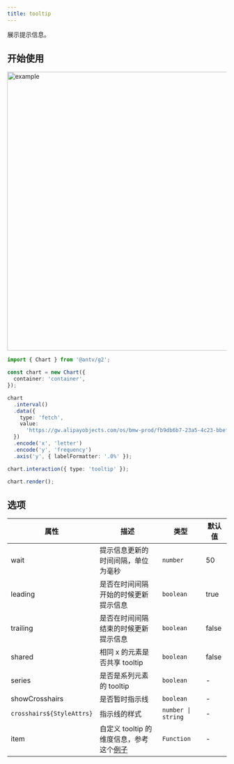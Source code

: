 ```yaml
---
title: tooltip
---
```


展示提示信息。

## 开始使用

<img alt="example" src="https://gw.alipayobjects.com/zos/raptor/1669041818314/tooltip1d.gif" width="640">

```ts
import { Chart } from '@antv/g2';

const chart = new Chart({
  container: 'container',
});

chart
  .interval()
  .data({
    type: 'fetch',
    value:
      'https://gw.alipayobjects.com/os/bmw-prod/fb9db6b7-23a5-4c23-bbef-c54a55fee580.csv',
  })
  .encode('x', 'letter')
  .encode('y', 'frequency')
  .axis('y', { labelFormatter: '.0%' });

chart.interaction({ type: 'tooltip' });

chart.render();
```

## 选项

| 属性                      | 描述                                                                                                              | 类型               | 默认值 |
| ------------------------- | ----------------------------------------------------------------------------------------------------------------- | ------------------ | ------ |
| wait                      | 提示信息更新的时间间隔，单位为毫秒                                                                                | `number`           | 50     |
| leading                   | 是否在时间间隔开始的时候更新提示信息                                                                              | `boolean`          | true   |
| trailing                  | 是否在时间间隔结束的时候更新提示信息                                                                              | `boolean`          | false  |
| shared                    | 相同 x 的元素是否共享 tooltip                                                                                     | `boolean`          | false  |
| series                    | 是否是系列元素的 tooltip                                                                                          | `boolean`          | -      |
| showCrosshairs            | 是否暂时指示线                                                                                                    | `boolean`          | -      |
| `crosshairs${StyleAttrs}` | 指示线的样式                                                                                                      | `number \| string` | -      |
| item                      | 自定义 tooltip 的维度信息，参考这个[例子](http://localhost:8000/examples/interaction/interaction/#tooltip-custom) | `Function`         | -      |
